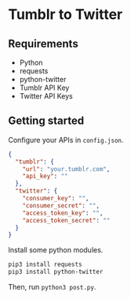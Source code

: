 # Tumblr to Twitter

## Requirements

- Python
- requests
- python-twitter
- Tumblr API Key
- Twitter API Keys

## Getting started

Configure your APIs in `config.json`.

```json
{
  "tumblr": {
    "url": "your.tumblr.com",
    "api_key": ""
  },
  "twitter": {
    "consumer_key": "",
    "consumer_secret": "",
    "access_token_key": "",
    "access_token_secret": ""
  }
}
```

Install some python modules.

```sh
pip3 install requests
pip3 install python-twitter
```

Then, run `python3 post.py`.
